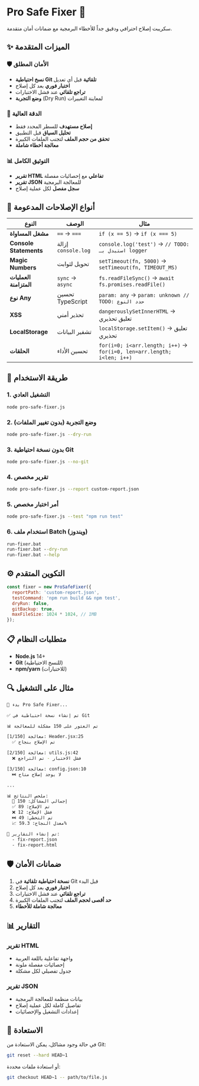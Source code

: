 # Pro Safe Fixer 🔧

سكريبت إصلاح احترافي ودقيق جداً للأخطاء البرمجية مع ضمانات أمان متقدمة.

## ✨ الميزات المتقدمة

### 🛡️ الأمان المطلق
- **نسخ احتياطية Git تلقائية** قبل أي تعديل
- **اختبار فوري** بعد كل إصلاح
- **تراجع تلقائي** عند فشل الاختبارات
- **وضع التجربة** (Dry Run) لمعاينة التغييرات

### 🎯 الدقة العالية
- **إصلاح مستهدف** للسطر المحدد فقط
- **تحليل السياق** قبل التطبيق
- **تحقق من حجم الملف** لتجنب الملفات الكبيرة
- **معالجة أخطاء شاملة**

### 📊 التوثيق الكامل
- **تقرير HTML تفاعلي** مع إحصائيات مفصلة
- **تقرير JSON** للمعالجة البرمجية
- **سجل مفصل** لكل عملية إصلاح

## 🔧 أنواع الإصلاحات المدعومة

| النوع | الوصف | مثال |
|-------|--------|-------|
| **مشغل المساواة** | `==` → `===` | `if (x == 5)` → `if (x === 5)` |
| **Console Statements** | إزالة `console.log` | `console.log('test')` → `// TODO: استبدل بـ logger` |
| **Magic Numbers** | تحويل لثوابت | `setTimeout(fn, 5000)` → `setTimeout(fn, TIMEOUT_MS)` |
| **العمليات المتزامنة** | `sync` → `async` | `fs.readFileSync()` → `await fs.promises.readFile()` |
| **نوع Any** | تحسين TypeScript | `param: any` → `param: unknown // TODO: حدد النوع` |
| **XSS** | تحذير أمني | `dangerouslySetInnerHTML` → تعليق تحذيري |
| **LocalStorage** | تشفير البيانات | `localStorage.setItem()` → تعليق تحذيري |
| **الحلقات** | تحسين الأداء | `for(i=0; i<arr.length; i++)` → `for(i=0, len=arr.length; i<len; i++)` |

## 🚀 طريقة الاستخدام

### 1. التشغيل العادي
```bash
node pro-safe-fixer.js
```

### 2. وضع التجربة (بدون تغيير الملفات)
```bash
node pro-safe-fixer.js --dry-run
```

### 3. بدون نسخة احتياطية Git
```bash
node pro-safe-fixer.js --no-git
```

### 4. تقرير مخصص
```bash
node pro-safe-fixer.js --report custom-report.json
```

### 5. أمر اختبار مخصص
```bash
node pro-safe-fixer.js --test "npm run test"
```

### 6. استخدام ملف Batch (ويندوز)
```cmd
run-fixer.bat
run-fixer.bat --dry-run
run-fixer.bat --help
```

## ⚙️ التكوين المتقدم

```javascript
const fixer = new ProSafeFixer({
  reportPath: 'custom-report.json',
  testCommand: 'npm run build && npm test',
  dryRun: false,
  gitBackup: true,
  maxFileSize: 1024 * 1024, // 1MB
});
```

## 📋 متطلبات النظام

- **Node.js** 14+ 
- **Git** (للنسخ الاحتياطية)
- **npm/yarn** (للاختبارات)

## 🔍 مثال على التشغيل

```bash
🚀 بدء Pro Safe Fixer...

✅ تم إنشاء نسخة احتياطية في Git

📊 تم العثور على 150 مشكلة للمعالجة

[1/150] معالجة: Header.jsx:25
  ✅ تم الإصلاح بنجاح

[2/150] معالجة: utils.js:42
  ❌ فشل الاختبار - تم التراجع

[3/150] معالجة: config.json:10
  ⏭️ لا يوجد إصلاح متاح

...

📊 ملخص النتائج:
  📝 إجمالي المشاكل: 150
  ✅ تم الإصلاح: 89
  ❌ فشل الإصلاح: 12
  ⏭️ تم التخطي: 49
  📈 معدل النجاح: 59.3%

📄 تم إنشاء التقارير:
  - fix-report.json
  - fix-report.html
```

## 🛡️ ضمانات الأمان

1. **نسخة احتياطية تلقائية** في Git قبل البدء
2. **اختبار فوري** بعد كل إصلاح
3. **تراجع تلقائي** عند فشل الاختبارات
4. **حد أقصى لحجم الملف** لتجنب الملفات الكبيرة
5. **معالجة شاملة للأخطاء**

## 📊 التقارير

### تقرير HTML
- واجهة تفاعلية باللغة العربية
- إحصائيات مفصلة ملونة
- جدول تفصيلي لكل مشكلة

### تقرير JSON
- بيانات منظمة للمعالجة البرمجية
- تفاصيل كاملة لكل عملية إصلاح
- إعدادات التشغيل والإحصائيات

## 🔄 الاستعادة

في حالة وجود مشاكل، يمكن الاستعادة من Git:

```bash
git reset --hard HEAD~1
```

أو استعادة ملفات محددة:

```bash
git checkout HEAD~1 -- path/to/file.js
```